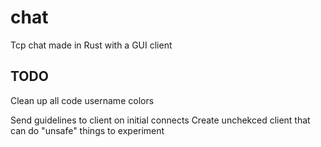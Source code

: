 # chat
Tcp chat made in Rust with a GUI client

## TODO
Clean up all code
username colors

Send guidelines to client on initial connects
Create unchekced client that can do "unsafe" things to experiment